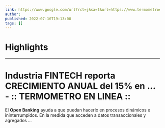```yaml
---
link: https://www.google.com/url?rct=j&sa=t&url=https://www.termometroenlinea.com.mx/vernoticiasN.php%3Fartid%3D97968%26cat%3D87&ct=ga&cd=CAIyHzVmNjkxZDEzNTU2NWU1MTc6Y29tLmJyOnB0OkJSOkw&usg=AOvVaw2rAQaZtkhx-Kz1ishCbfzm
author:  
published: 2022-07-10T19:13:00
tags: []
---
```

# Highlights


---
# Industria FINTECH reporta CRECIMIENTO ANUAL del 15% en ... - :: TERMOMETRO EN LINEA ::
El **Open Banking** ayuda a que puedan hacerlo en procesos dinámicos e ininterrumpidos. En la medida que acceden a datos transaccionales y agregados ...
